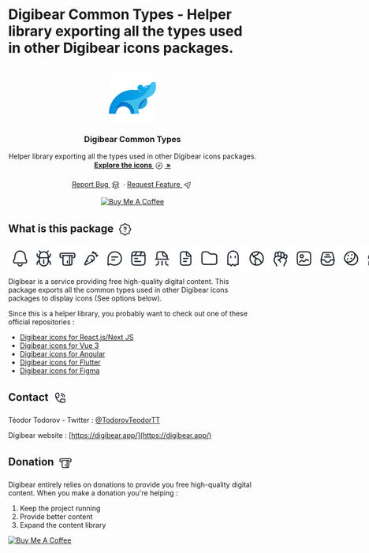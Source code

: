 # Digibear Common Types - Helper library exporting all the types used in other Digibear icons packages.

<!-- PROJECT LOGO -->
<br />
<div align="center">
  <a href="https://github.com/digibearapp/digibear-icons-vue">
    <img src="https://raw.githubusercontent.com/digibearapp/digibear-icons/main/logos/Logo-Snow.svg" width="96px" height="96px" />
  </a>

<h3 align="center">Digibear Common Types</h3>
  <p align="center">
   Helper library exporting all the types used in other Digibear icons packages.
    <br />
    <a href="https://digibear.app/"><strong>Explore the icons <img align="center" src="https://raw.githubusercontent.com/digibearapp/digibear-icons/main/others/sticker/clean/compass-sticker.svg" width="22px" height="22px" /> »</strong></a>
    <br />
    <br />
    <a href="https://github.com/digibearapp/digibear-common-types/issues">Report Bug <img align="center" src="https://raw.githubusercontent.com/digibearapp/digibear-icons/main/others/sticker/clean/bug-sticker.svg" width="22px" height="22px" /></a>
    ·
    <a href="https://github.com/digibearapp/digibear-common-types/issues">Request Feature <img align="center" src="https://raw.githubusercontent.com/digibearapp/digibear-icons/main/others/sticker/clean/paperplane-tilt45-sticker.svg" width="22px" height="22px" /></a>
  </p>
  
  [![Buy Me A Coffee][bmc-image]][bmc-url]
  
</div>

<!-- WHAT IS THIS PACKAGE -->
<div id="what-is-this-package"></div>

## What is this package <img align="center" src="https://raw.githubusercontent.com/digibearapp/digibear-icons/main/others/sticker/clean/question-badge-sticker.svg" width="36px" height="36px" />

<div style="display: flex; justify-content: space-between;">
<img src="https://raw.githubusercontent.com/digibearapp/digibear-icons/main/others/sticker/clean/bell-sticker.svg" width="48px" height="48px" />
<img src="https://raw.githubusercontent.com/digibearapp/digibear-icons/main/others/sticker/clean/bug-sticker.svg" width="48px" height="48px" />
<img src="https://raw.githubusercontent.com/digibearapp/digibear-icons/main/others/sticker/clean/card-reader-sticker.svg" width="48px" height="48px" />
<img src="https://raw.githubusercontent.com/digibearapp/digibear-icons/main/others/sticker/clean/carrot-sticker.svg" width="48px" height="48px" />
<img src="https://raw.githubusercontent.com/digibearapp/digibear-icons/main/others/sticker/clean/chat-text-sticker.svg" width="48px" height="48px" />
<img src="https://raw.githubusercontent.com/digibearapp/digibear-icons/main/others/sticker/clean/clapperboard-sticker.svg" width="48px" height="48px" />
<img src="https://raw.githubusercontent.com/digibearapp/digibear-icons/main/others/sticker/clean/file-shredder-sticker.svg" width="48px" height="48px" />
<img src="https://raw.githubusercontent.com/digibearapp/digibear-icons/main/others/sticker/clean/file-text-sticker.svg" width="48px" height="48px" />
<img src="https://raw.githubusercontent.com/digibearapp/digibear-icons/main/others/sticker/clean/folder-sticker.svg" width="48px" height="48px" />
<img src="https://raw.githubusercontent.com/digibearapp/digibear-icons/main/others/sticker/clean/ghost-sticker.svg" width="48px" height="48px" />
<img src="https://raw.githubusercontent.com/digibearapp/digibear-icons/main/others/sticker/clean/globe-west-sticker.svg" width="48px" height="48px" />
<img src="https://raw.githubusercontent.com/digibearapp/digibear-icons/main/others/sticker/clean/hand-fist-front-sticker.svg" width="48px" height="48px" />
<img src="https://raw.githubusercontent.com/digibearapp/digibear-icons/main/others/sticker/clean/image-sticker.svg" width="48px" height="48px" />
<img src="https://raw.githubusercontent.com/digibearapp/digibear-icons/main/others/sticker/clean/inbox-filled-sticker.svg" width="48px" height="48px" />
<img src="https://raw.githubusercontent.com/digibearapp/digibear-icons/main/others/sticker/clean/kiwi-sticker.svg" width="48px" height="48px" />
<img src="https://raw.githubusercontent.com/digibearapp/digibear-icons/main/others/sticker/clean/leaf-sticker.svg" width="48px" height="48px" />
<img src="https://raw.githubusercontent.com/digibearapp/digibear-icons/main/others/sticker/clean/paperplane-tilt45-sticker.svg" width="48px" height="48px" />
<img src="https://raw.githubusercontent.com/digibearapp/digibear-icons/main/others/sticker/clean/pen-nib-sticker.svg" width="48px" height="48px" />
<img src="https://raw.githubusercontent.com/digibearapp/digibear-icons/main/others/sticker/clean/pizza-sticker.svg" width="48px" height="48px" />
<img src="https://raw.githubusercontent.com/digibearapp/digibear-icons/main/others/sticker/clean/planet-ring-sticker.svg" width="48px" height="48px" />
<img src="https://raw.githubusercontent.com/digibearapp/digibear-icons/main/others/sticker/clean/pop-corn-sticker.svg" width="48px" height="48px" />
<img src="https://raw.githubusercontent.com/digibearapp/digibear-icons/main/others/sticker/clean/receipt-text-sticker.svg" width="48px" height="48px" />
<img src="https://raw.githubusercontent.com/digibearapp/digibear-icons/main/others/sticker/clean/rocket-tilt45-sticker.svg" width="48px" height="48px" />
<img src="https://raw.githubusercontent.com/digibearapp/digibear-icons/main/others/sticker/clean/strawberry-sticker.svg" width="48px" height="48px" />
<img src="https://raw.githubusercontent.com/digibearapp/digibear-icons/main/others/sticker/clean/trash-sticker.svg" width="48px" height="48px" />
<img src="https://raw.githubusercontent.com/digibearapp/digibear-icons/main/others/sticker/clean/trophy-sticker.svg" width="48px" height="48px" />
    
</div>

Digibear is a service providing free high-quality digital content.
This package exports all the common types used in other Digibear icons packages to display icons (See options below).

Since this is a helper library, you probably want to check out one of these official repositories :

- [Digibear icons for React.js/Next JS](https://github.com/digibearapp/digibear-icons-react/)
- [Digibear icons for Vue 3](https://github.com/digibearapp/digibear-icons-vue/)
- [Digibear icons for Angular](https://github.com/digibearapp/digibear-icons-angular/)
- [Digibear icons for Flutter](https://github.com/digibearapp/digibear-icons-flutter/)
- [Digibear icons for Figma](https://github.com/digibearapp/digibear-icons-figma/)

<!-- CONTACT -->
<div id="contact"></div>

## Contact <img align="center" src="https://raw.githubusercontent.com/digibearapp/digibear-icons/main/others/sticker/clean/phone-signal-sticker.svg" width="36px" height="36px" />

Téodor Todorov - Twitter : [@TodorovTeodorTT](https://twitter.com/TodorovTeodorTT)

Digibear website : [https://digibear.app/](https://digibear.app/)

<!-- DONATION -->
<div id="donation"></div>

## Donation <img align="center" src="https://raw.githubusercontent.com/digibearapp/digibear-icons/main/others/sticker/clean/card-reader-sticker.svg" width="36px" height="36px" />

Digibear entirely relies on donations to provide you free high-quality digital content.
When you make a donation you're helping :

1. Keep the project running
2. Provide better content
3. Expand the content library

[![Buy Me A Coffee][bmc-image]][bmc-url]

<!-- MARKDOWN LINKS & IMAGES -->
<!-- https://www.markdownguide.org/basic-syntax/#reference-style-links -->

[bmc-url]: https://www.buymeacoffee.com/TeodorTodorov
[bmc-image]: https://img.buymeacoffee.com/button-api/?text=Buy%20me%20a%20coffee&emoji=&slug=TeodorTodorov&button_colour=0BA0E7&font_colour=ffffff&font_family=Poppins&outline_colour=000000&coffee_colour=FFDD00
